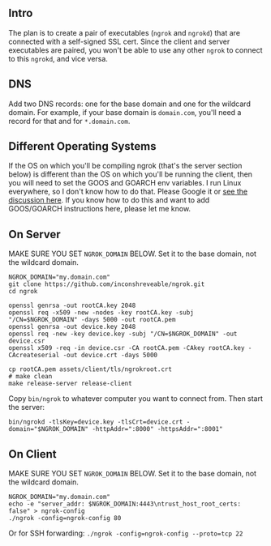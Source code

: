 ## Intro

The plan is to create a pair of executables (`ngrok` and `ngrokd`) that are connected with a self-signed SSL cert. Since the client and server executables are paired, you won't be able to use any other `ngrok` to connect to this `ngrokd`, and vice versa.

## DNS

Add two DNS records: one for the base domain and one for the wildcard domain. For example, if your base domain is `domain.com`, you'll need a record for that and for `*.domain.com`.

## Different Operating Systems

If the OS on which you'll be compiling ngrok (that's the server section below) is different than the OS on which you'll be running the client, then you will need to set the GOOS and GOARCH env variables. I run Linux everywhere, so I don't know how to do that. Please Google it or [see the discussion here](https://github.com/inconshreveable/ngrok/issues/84). If you know how to do this and want to add GOOS/GOARCH instructions here, please let me know.

## On Server

MAKE SURE YOU SET `NGROK_DOMAIN` BELOW. Set it to the base domain, not the wildcard domain.

```
NGROK_DOMAIN="my.domain.com"
git clone https://github.com/inconshreveable/ngrok.git
cd ngrok

openssl genrsa -out rootCA.key 2048
openssl req -x509 -new -nodes -key rootCA.key -subj "/CN=$NGROK_DOMAIN" -days 5000 -out rootCA.pem
openssl genrsa -out device.key 2048
openssl req -new -key device.key -subj "/CN=$NGROK_DOMAIN" -out device.csr
openssl x509 -req -in device.csr -CA rootCA.pem -CAkey rootCA.key -CAcreateserial -out device.crt -days 5000

cp rootCA.pem assets/client/tls/ngrokroot.crt
# make clean
make release-server release-client
```

Copy `bin/ngrok` to whatever computer you want to connect from. Then start the server:

```
bin/ngrokd -tlsKey=device.key -tlsCrt=device.crt -domain="$NGROK_DOMAIN" -httpAddr=":8000" -httpsAddr=":8001"
```


## On Client

MAKE SURE YOU SET `NGROK_DOMAIN` BELOW. Set it to the base domain, not the wildcard domain.

```
NGROK_DOMAIN="my.domain.com"
echo -e "server_addr: $NGROK_DOMAIN:4443\ntrust_host_root_certs: false" > ngrok-config
./ngrok -config=ngrok-config 80
```

Or for SSH forwarding: `./ngrok -config=ngrok-config --proto=tcp 22`
